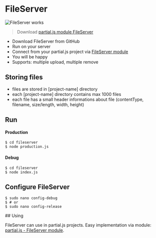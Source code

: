 # FileServer

![FileServer works](http://www.858project.com/img/fileserver.png)

> Download [partial.js module FileServer](https://github.com/petersirka/partial.js-modules/tree/master/fileserver)

- Download FileServer from GitHub
- Run on your server
- Connect from your partial.js project via [FileServer module](https://github.com/petersirka/partial.js-modules/tree/master/fileserver)
- You will be happy
- Supports: multiple upload, multiple remove

## Storing files

- files are stored in [project-name] directory
- each [project-name] directory contains max 1000 files
- each file has a small header informations about file (contentType, filename, size/length, width, height)

## Run

#### Production

```
$ cd fileserver
$ node production.js
```

#### Debug

```
$ cd fileserver
$ node index.js
```

## Configure FileServer

```
$ sudo nano config-debug
$ # or
$ sudo nano config-release
```

## Using

FileServer can use in partial.js projects. Easy implementation via module: [partial.js - FileServer module](https://github.com/petersirka/partial.js-modules/tree/master/fileserver).